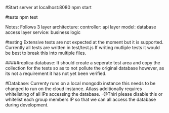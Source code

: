 #Start server at localhost:8080
npm start

#tests
npm test

Notes:
Follows 3 layer architecture:
controller: api layer
model: database access layer
service: business logic

#testing
Extensive tests are not expected at the moment but it is supported. Currently all tests are written in test/test.js
If writing mutliple tests it would be best to break this into multiple files.

#####replica database: It should create a seperate test area and copy the collection for the tests
so as to not pollute the original database however, as its not a requirement it has not yet
been verified.

#Database:
Currenty runs on a local mongodb instance this needs to be changed to run on the cloud instance.
Atlass additionally requires whitelisting of all IPs accessing the database.
-@Thiri please disable this or whitelist each group members IP so that we can all
access the database during development.
